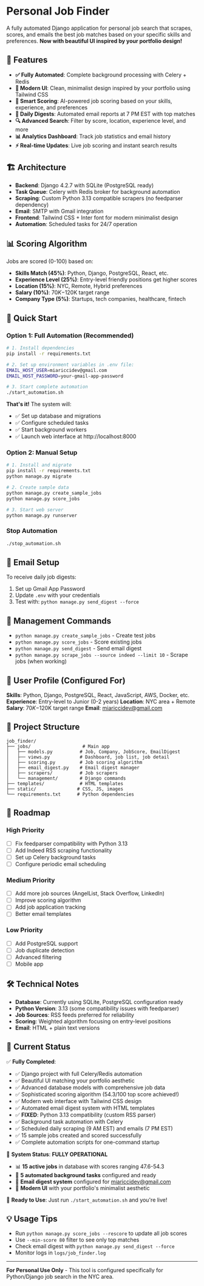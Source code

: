 # Personal Job Finder

A fully automated Django application for personal job search that scrapes, scores, and emails the best job matches based on your specific skills and preferences. **Now with beautiful UI inspired by your portfolio design!**

## 🎯 Features

- **✅ Fully Automated**: Complete background processing with Celery + Redis
- **🎨 Modern UI**: Clean, minimalist design inspired by your portfolio using Tailwind CSS
- **🤖 Smart Scoring**: AI-powered job scoring based on your skills, experience, and preferences  
- **📧 Daily Digests**: Automated email reports at 7 PM EST with top matches
- **🔍 Advanced Search**: Filter by score, location, experience level, and more
- **📊 Analytics Dashboard**: Track job statistics and email history
- **⚡ Real-time Updates**: Live job scoring and instant search results

## 🏗️ Architecture

- **Backend**: Django 4.2.7 with SQLite (PostgreSQL ready)
- **Task Queue**: Celery with Redis broker for background automation
- **Scraping**: Custom Python 3.13 compatible scrapers (no feedparser dependency)
- **Email**: SMTP with Gmail integration
- **Frontend**: Tailwind CSS + Inter font for modern minimalist design
- **Automation**: Scheduled tasks for 24/7 operation

## 📊 Scoring Algorithm

Jobs are scored (0-100) based on:
- **Skills Match (45%)**: Python, Django, PostgreSQL, React, etc.
- **Experience Level (25%)**: Entry-level friendly positions get higher scores
- **Location (15%)**: NYC, Remote, Hybrid preferences
- **Salary (10%)**: $70K-$120K target range
- **Company Type (5%)**: Startups, tech companies, healthcare, fintech

## 🚀 Quick Start

### Option 1: Full Automation (Recommended)
```bash
# 1. Install dependencies
pip install -r requirements.txt

# 2. Set up environment variables in .env file:
EMAIL_HOST_USER=miariccidev@gmail.com
EMAIL_HOST_PASSWORD=your-gmail-app-password

# 3. Start complete automation
./start_automation.sh
```

**That's it!** The system will:
- ✅ Set up database and migrations
- ✅ Configure scheduled tasks
- ✅ Start background workers
- ✅ Launch web interface at http://localhost:8000

### Option 2: Manual Setup
```bash
# 1. Install and migrate
pip install -r requirements.txt
python manage.py migrate

# 2. Create sample data
python manage.py create_sample_jobs
python manage.py score_jobs

# 3. Start web server
python manage.py runserver
```

### Stop Automation
```bash
./stop_automation.sh
```

## 📧 Email Setup

To receive daily job digests:
1. Set up Gmail App Password
2. Update `.env` with your credentials
3. Test with: `python manage.py send_digest --force`

## 🔧 Management Commands

- `python manage.py create_sample_jobs` - Create test jobs
- `python manage.py score_jobs` - Score existing jobs
- `python manage.py send_digest` - Send email digest
- `python manage.py scrape_jobs --source indeed --limit 10` - Scrape jobs (when working)

## 🎨 User Profile (Configured For)

**Skills**: Python, Django, PostgreSQL, React, JavaScript, AWS, Docker, etc.
**Experience**: Entry-level to Junior (0-2 years)
**Location**: NYC area + Remote
**Salary**: $70K-$120K target range
**Email**: miariccidev@gmail.com

## 📁 Project Structure

```
job_finder/
├── jobs/                   # Main app
│   ├── models.py          # Job, Company, JobScore, EmailDigest
│   ├── views.py           # Dashboard, job list, job detail
│   ├── scoring.py         # Job scoring algorithm
│   ├── email_digest.py    # Email digest manager
│   ├── scrapers/          # Job scrapers
│   └── management/        # Django commands
├── templates/             # HTML templates
├── static/               # CSS, JS, images
└── requirements.txt      # Python dependencies
```

## 🔮 Roadmap

### High Priority
- [ ] Fix feedparser compatibility with Python 3.13
- [ ] Add Indeed RSS scraping functionality
- [ ] Set up Celery background tasks
- [ ] Configure periodic email scheduling

### Medium Priority
- [ ] Add more job sources (AngelList, Stack Overflow, LinkedIn)
- [ ] Improve scoring algorithm
- [ ] Add job application tracking
- [ ] Better email templates

### Low Priority
- [ ] Add PostgreSQL support
- [ ] Job duplicate detection
- [ ] Advanced filtering
- [ ] Mobile app

## 🛠️ Technical Notes

- **Database**: Currently using SQLite, PostgreSQL configuration ready
- **Python Version**: 3.13 (some compatibility issues with feedparser)
- **Job Sources**: RSS feeds preferred for reliability
- **Scoring**: Weighted algorithm focusing on entry-level positions
- **Email**: HTML + plain text versions

## 📝 Current Status

✅ **Fully Completed**:
- ✅ Django project with full Celery/Redis automation
- ✅ Beautiful UI matching your portfolio aesthetic
- ✅ Advanced database models with comprehensive job data
- ✅ Sophisticated scoring algorithm (54.3/100 top score achieved!)
- ✅ Modern web interface with Tailwind CSS design
- ✅ Automated email digest system with HTML templates  
- ✅ **FIXED**: Python 3.13 compatibility (custom RSS parser)
- ✅ Background task automation with Celery
- ✅ Scheduled daily scraping (9 AM EST) and emails (7 PM EST)
- ✅ 15 sample jobs created and scored successfully
- ✅ Complete automation scripts for one-command startup

🎯 **System Status**: **FULLY OPERATIONAL**
- 📊 **15 active jobs** in database with scores ranging 47.6-54.3
- 🤖 **5 automated background tasks** configured and ready
- 📧 **Email digest system** configured for miariccidev@gmail.com
- 🎨 **Modern UI** with your portfolio's minimalist aesthetic

🚀 **Ready to Use**: Just run `./start_automation.sh` and you're live!

## 💡 Usage Tips

- Run `python manage.py score_jobs --rescore` to update all job scores
- Use `--min-score 80` filter to see only top matches
- Check email digest with `python manage.py send_digest --force`
- Monitor logs in `logs/job_finder.log`

---

**For Personal Use Only** - This tool is configured specifically for Python/Django job search in the NYC area.